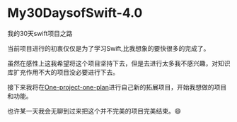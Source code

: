 # My30DaysofSwift-4.0
我的30天swift项目之路

当前项目进行的初衷仅仅是为了学习Swift,比我想象的要快很多的完成了。

虽然在感性上这我希望将这个项目坚持下去，但是去进行太多我不感兴趣，对知识库扩充作用不大的项目没必要进行下去。

接下来我将在[One-project-one-plan](https://github.com/OComme/One-project-one-plan)进行自己新的拓展项目，开始我想做的项目和功能。

也许某一天我会无聊到过来把这个并不完美的项目完美结束。😄
